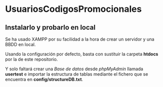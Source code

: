 # UsuariosCodigosPromocionales
## Instalarlo y probarlo en local
Se ha usado XAMPP por su facilidad a la hora de crear un servidor y una BBDD en local.

Usando la configuración por defecto, basta con sustituir la carpeta **htdocs** por la de este repositorio.

Y solo faltará crear una *Base de datos* desde *phpMyAdmin* llamada **usertest** e importar la estructura de tablas mediante el fichero que se encuentra en **config/structureDB.txt**.
